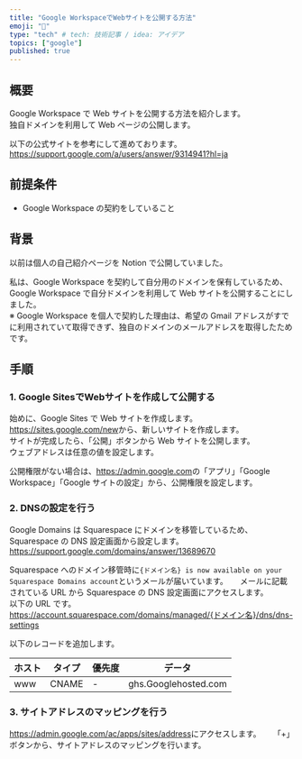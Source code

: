 ```yaml
---
title: "Google WorkspaceでWebサイトを公開する方法"
emoji: "👻"
type: "tech" # tech: 技術記事 / idea: アイデア
topics: ["google"]
published: true
---
```


## 概要

Google Workspace で Web サイトを公開する方法を紹介します。  
独自ドメインを利用して Web ページの公開します。  

以下の公式サイトを参考にして進めております。 　
<https://support.google.com/a/users/answer/9314941?hl=ja>  

## 前提条件

- Google Workspace の契約をしていること

## 背景

以前は個人の自己紹介ページを Notion で公開していました。  

私は、Google Workspace を契約して自分用のドメインを保有しているため、Google Workspace で自分ドメインを利用して Web サイトを公開することにしました。  
※ Google Workspace を個人で契約した理由は、希望の Gmail アドレスがすでに利用されていて取得できず、独自のドメインのメールアドレスを取得したためです。  

## 手順

### 1. Google SitesでWebサイトを作成して公開する

始めに、Google Sites で Web サイトを作成します。  
<https://sites.google.com/new>から、新しいサイトを作成します。  
サイトが完成したら、「公開」ボタンから Web サイトを公開します。  
ウェブアドレスは任意の値を設定します。  

公開権限がない場合は、<https://admin.google.com>の「アプリ」「Google Workspace」「Google サイトの設定」から、公開権限を設定します。  

### 2. DNSの設定を行う

Google Domains は Squarespace にドメインを移管しているため、Squarespace の DNS 設定画面から設定します。 　
<https://support.google.com/domains/answer/13689670>  

Squarespace へのドメイン移管時に`{ドメイン名} is now available on your Squarespace Domains account`というメールが届いています。 　
メールに記載されている URL から Squarespace の DNS 設定画面にアクセスします。  
以下の URL です。 　
<https://account.squarespace.com/domains/managed/{ドメイン名}/dns/dns-settings>  

以下のレコードを追加します。  

| ホスト | タイプ | 優先度 | データ |
| --- | --- | --- | --- |
| www | CNAME | - | ghs.Googlehosted.com |

### 3. サイトアドレスのマッピングを行う

<https://admin.google.com/ac/apps/sites/address>にアクセスします。 　
「+」ボタンから、サイトアドレスのマッピングを行います。  
